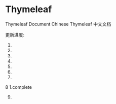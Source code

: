 # Thymeleaf

Thymeleaf Document Chinese
Thymeleaf 中文文档

更新进度:

1.

2.

3.

4.

5.

6.

7.

8   1.complete

9.

